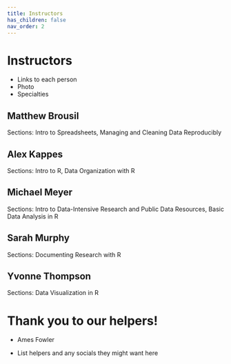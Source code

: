 ```yaml
---
title: Instructors
has_children: false
nav_order: 2
---
```


# Instructors

- Links to each person
- Photo
- Specialties

## Matthew Brousil
Sections: Intro to Spreadsheets, Managing and Cleaning Data Reproducibly

## Alex Kappes
Sections: Intro to R, Data Organization with R

## Michael Meyer 
Sections: Intro to Data-Intensive Research and Public Data Resources, Basic Data Analysis in R

## Sarah Murphy
Sections: Documenting Research with R

## Yvonne Thompson 
Sections: Data Visualization in R

# Thank you to our helpers!

- Ames Fowler



- List helpers and any socials they might want here
